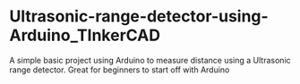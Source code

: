 # Ultrasonic-range-detector-using-Arduino_TInkerCAD
A simple basic project using Arduino to measure distance using a Ultrasonic range detector. Great for beginners to start off with Arduino
